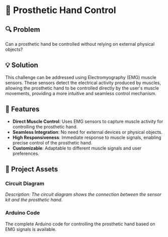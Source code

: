 # 🦾 Prosthetic Hand Control

## 🔍 Problem
Can a prosthetic hand be controlled without relying on external physical objects? 

## 💡 Solution
This challenge can be addressed using Electromyography (EMG) muscle sensors. These sensors detect the electrical activity produced by muscles, allowing the prosthetic hand to be controlled directly by the user's muscle movements, providing a more intuitive and seamless control mechanism.

## 🚀 Features
- **Direct Muscle Control**: Uses EMG sensors to capture muscle activity for controlling the prosthetic hand.
- **Seamless Integration**: No need for external devices or physical objects.
- **High Responsiveness**: Immediate response to muscle signals, enabling precise control of the prosthetic hand.
- **Customizable**: Adaptable to different muscle signals and user preferences.

## 📂 Project Assets

### Circuit Diagram
*Description: The circuit diagram shows the connection between the sensor kit and the prosthetic hand.*

### Arduino Code
The complete Arduino code for controlling the prosthetic hand based on EMG signals is available. 



